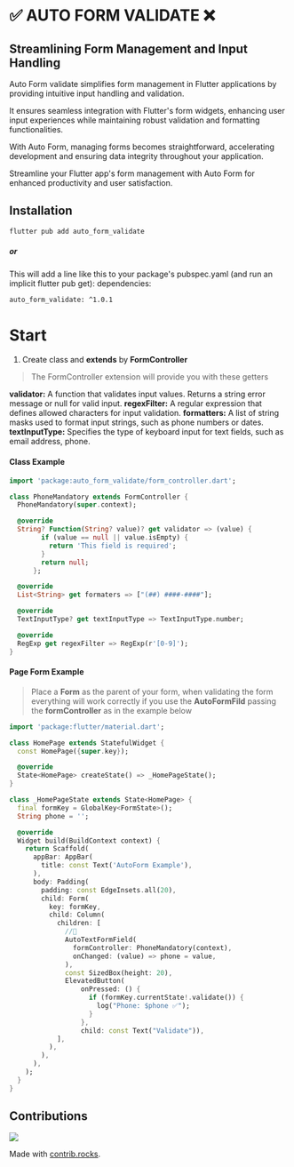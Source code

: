 
# ✅ AUTO FORM VALIDATE ❌
## Streamlining Form Management and Input Handling
Auto Form  validate simplifies form management in Flutter applications by providing intuitive input handling and validation.

It ensures seamless integration with Flutter's form widgets, enhancing user input experiences while maintaining robust validation and formatting functionalities.

With Auto Form, managing forms becomes straightforward, accelerating development and ensuring data integrity throughout your application.

Streamline your Flutter app's form management with Auto Form for enhanced productivity and user satisfaction.

## Installation

```bash
flutter pub add auto_form_validate
```
##### or
This will add a line like this to your package's pubspec.yaml (and run an implicit flutter pub get):
dependencies:
```bash
auto_form_validate: ^1.0.1
```
# Start
1. Create class and **extends** by **FormController**
> The FormController extension will provide you with these getters

**validator:** A function that validates input values. Returns a string error message or null for valid input.
**regexFilter:** A regular expression that defines allowed characters for input validation.
**formatters:** A list of string masks used to format input strings, such as phone numbers or dates.
**textInputType:** Specifies the type of keyboard input for text fields, such as email address, phone.

#### Class Example
```dart
import 'package:auto_form_validate/form_controller.dart';

class PhoneMandatory extends FormController {
  PhoneMandatory(super.context);

  @override
  String? Function(String? value)? get validator => (value) {
        if (value == null || value.isEmpty) {
          return 'This field is required';
        }
        return null;
      };

  @override
  List<String> get formaters => ["(##) ####-####"];

  @override
  TextInputType? get textInputType => TextInputType.number;

  @override
  RegExp get regexFilter => RegExp(r'[0-9]');
}
```
#### Page Form Example
 >Place a **Form** as the parent of your form, when validating the form everything will work correctly if you use the **AutoFormFild** passing the **formController** as in the example below
```dart
import 'package:flutter/material.dart';

class HomePage extends StatefulWidget {
  const HomePage({super.key});

  @override
  State<HomePage> createState() => _HomePageState();
}

class _HomePageState extends State<HomePage> {
  final formKey = GlobalKey<FormState>();
  String phone = '';

  @override
  Widget build(BuildContext context) {
    return Scaffold(
      appBar: AppBar(
        title: const Text('AutoForm Example'),
      ),
      body: Padding(
        padding: const EdgeInsets.all(20),
        child: Form(
          key: formKey,
          child: Column(
            children: [
              //👋
              AutoTextFormField(
                formController: PhoneMandatory(context),
                onChanged: (value) => phone = value,
              ),
              const SizedBox(height: 20),
              ElevatedButton(
                  onPressed: () {
                    if (formKey.currentState!.validate()) {
                      log("Phone: $phone ✅");
                    }
                  },
                  child: const Text("Validate")),
            ],
          ),
        ),
      ),
    );
  }
}
```

## Contributions

<a href="https://github.com/eduardohr-muniz/auto_form_validate/graphs/contributors">
  <img src="https://contrib.rocks/image?repo=eduardohr-muniz/auto_form_validate" />
</a>

Made with [contrib.rocks](https://contrib.rocks).

